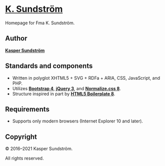 # [K. Sundström](https://ksundstrom.fi/)

Homepage for Fma K. Sundström.

## Author

**[Kasper Sundström](https://twitter.com/KSundstrom)**

## Standards and components

* Written in polyglot XHTML5 + SVG + RDFa + ARIA, CSS, JavaScript, and PHP.
* Utilizes **[Bootstrap 4](https://getbootstrap.com/docs/4.6/)**, **[jQuery 3](https://jquery.com/)**, and **[Normalize.css 8](https://necolas.github.io/normalize.css/)**.
* Structure inspired in part by **[HTML5 Boilerplate 8](https://html5boilerplate.com/)**.

## Requirements

* Supports only modern browsers (Internet Explorer 10 and later).

## Copyright

© 2016–2021 Kasper Sundström.

All rights reserved.
